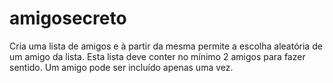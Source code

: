 # amigosecreto
Cria uma lista de amigos e à partir da mesma permite a escolha aleatória de um amigo da lista. Esta lista deve conter no mínimo 2 amigos para fazer sentido. Um amigo pode ser incluído apenas uma vez.
